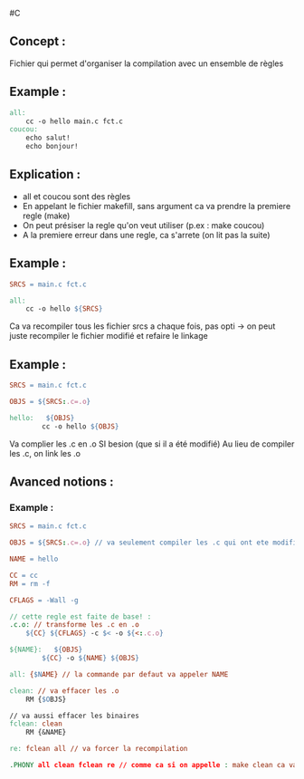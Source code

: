 #C 

## Concept :
Fichier qui permet d'organiser la compilation avec un ensemble de règles

## Example :
```Makefile
all:
	cc -o hello main.c fct.c
coucou:
	echo salut!
	echo bonjour!
```
## Explication :
- all et coucou sont des règles
- En appelant le fichier makefill, sans argument ca va prendre la premiere regle (make)
- On peut présiser la regle qu'on veut utiliser (p.ex : make coucou)
- A la premiere erreur dans une regle, ca s'arrete (on lit pas la suite)

## Example :
```Makefile
SRCS = main.c fct.c

all:
	cc -o hello ${SRCS}
```
Ca va recompiler tous les fichier srcs a chaque fois, pas opti
-> on peut juste recompiler le fichier modifié et refaire le linkage

## Example :
```Makefile
SRCS = main.c fct.c

OBJS = ${SRCS:.c=.o} 

hello:   ${OBJS}   
		cc -o hello ${OBJS}
```
Va complier les .c en .o SI besion (que si il a été modifié)
Au lieu de compiler les .c, on link les .o

## Avanced notions :
### Example :
```Makefile
SRCS = main.c fct.c

OBJS = ${SRCS:.c=.o} // va seulement compiler les .c qui ont ete modifies

NAME = hello

CC = cc
RM = rm -f

CFLAGS = -Wall -g

// cette regle est faite de base! :
.c.o: // transforme les .c en .o
	${CC} ${CFLAGS} -c $< -o ${<:.c.o}

${NAME}:   ${OBJS}   
		${CC} -o ${NAME} ${OBJS}

all: {$NAME} // la commande par defaut va appeler NAME

clean: // va effacer les .o
	RM {$OBJS}

// va aussi effacer les binaires
fclean: clean 
	RM {&NAME}

re: fclean all // va forcer la recompilation

.PHONY all clean fclean re // comme ca si on appelle : make clean ca va fonctioner meme si un fichier clean existe
```